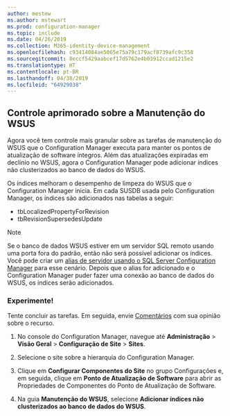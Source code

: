 ```yaml
---
author: mestew
ms.author: mstewart
ms.prod: configuration-manager
ms.topic: include
ms.date: 04/26/2019
ms.collection: M365-identity-device-management
ms.openlocfilehash: c93414084ae5065e75a79c179acf8739afc9c358
ms.sourcegitcommit: 8eccf5429aabcef17d5762e4b03912ccad1215e2
ms.translationtype: HT
ms.contentlocale: pt-BR
ms.lasthandoff: 04/30/2019
ms.locfileid: "64929038"
---
```

## <a name="improved-control-over-wsus-maintenance"></a>Controle aprimorado sobre a Manutenção do WSUS
<!--41101009-->

Agora você tem controle mais granular sobre as tarefas de manutenção do WSUS que o Configuration Manager executa para manter os pontos de atualização de software íntegros. Além das atualizações expiradas em declínio no WSUS, agora o Configuration Manager pode adicionar índices não clusterizados ao banco de dados do WSUS. 

Os índices melhoram o desempenho de limpeza do WSUS que o Configuration Manager inicia. Em cada SUSDB usada pelo Configuration Manager, os índices são adicionados nas tabelas a seguir:

- tbLocalizedPropertyForRevision
- tbRevisionSupersedesUpdate

> [!NOTE]  
>  Se o banco de dados WSUS estiver em um servidor SQL remoto usando uma porta fora do padrão, então não será possível adicionar os índices. Você pode criar um [alias de servidor usando o SQL Server Configuration Manager](https://docs.microsoft.com/sql/database-engine/configure-windows/create-or-delete-a-server-alias-for-use-by-a-client?view=sql-server-2017) para esse cenário. Depois que o alias for adicionado e o Configuration Manager puder fazer uma conexão ao banco de dados do WSUS, os índices serão adicionados. 

### <a name="try-it-out"></a>Experimente!

Tente concluir as tarefas. Em seguida, envie [Comentários](/sccm/core/understand/find-help#product-feedback) com sua opinião sobre o recurso.

1. No console do Configuration Manager, navegue até **Administração** > **Visão Geral** > **Configuração de Site** > **Sites**.

2. Selecione o site sobre a hierarquia do Configuration Manager.

3. Clique em **Configurar Componentes do Site** no grupo Configurações e, em seguida, clique em **Ponto de Atualização de Software** para abrir as Propriedades de Componentes do Ponto de Atualização de Software.

4. Na guia **Manutenção do WSUS**, selecione **Adicionar índices não clusterizados ao banco de dados do WSUS**.
